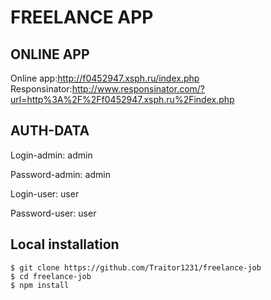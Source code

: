 # FREELANCE APP

## ONLINE APP 

Online app:http://f0452947.xsph.ru/index.php  
Responsinator:http://www.responsinator.com/?url=http%3A%2F%2Ff0452947.xsph.ru%2Findex.php

## AUTH-DATA

Login-admin: admin

Password-admin: admin

Login-user: user

Password-user: user

## Local installation

```
$ git clone https://github.com/Traitor1231/freelance-job
$ cd freelance-job
$ npm install
```

